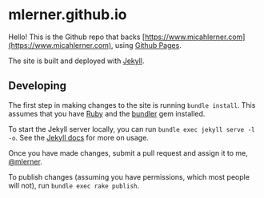 # mlerner.github.io

Hello! This is the Github repo that backs [https://www.micahlerner.com](https://www.micahlerner.com), using [Github Pages](https://pages.github.com/).

The site is built and deployed with [Jekyll](https://jekyllrb.com/). 

## Developing
 
The first step in making changes to the site is running `bundle install`. This assumes that you have [Ruby](https://www.ruby-lang.org/en/) and the [bundler](https://bundler.io/) gem installed.

To start the Jekyll server locally, you can run `bundle exec jekyll serve -l -o`. See the [Jekyll docs](https://jekyllrb.com/docs/usage/) for more on usage.

Once you have made changes, submit a pull request and assign it to me, [@mlerner](https://github.com/mlerner).

To publish changes (assuming you have permissions, which most people will not), run `bundle exec rake publish`.
